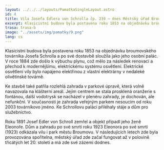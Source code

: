 ```yaml
---
layout: ../../../layouts/PamatkaSingleLayout.astro
id: 4
title: Vila Josefa Edlera von Schrolla čp. 239 – dnes Městský úřad Broumov
excerpt: Klasicistní budova byla postavena roku 1853 na objednávku broumovského továrníka Josefa Schrolla a po své dostavbě sloužila jako jeho osobní palác. V roce 1884 zde došlo k výbuchu plynu, což mělo za následek renovaci a přechod k modernějšímu, elektrickému systému osvětlení. Elektrické osvětlení vily bylo napájeno elektřinou z vlastní elektrárny v nedaleké olivětínské továrně.
trasa: trasa-b
image: "../assets/img/pamatky/9.png"
lang: cs
---
```


Klasicistní budova byla postavena roku 1853 na objednávku broumovského továrníka Josefa Schrolla a po své dostavbě sloužila jako jeho osobní palác. V roce 1884 zde došlo k výbuchu plynu, což mělo za následek renovaci a přechod k modernějšímu, elektrickému systému osvětlení. Elektrické osvětlení vily bylo napájeno elektřinou z vlastní elektrárny v nedaleké olivětínské továrně.

Ke stavbě také patřila rozlehlá zahrada v parkové úpravě, která volně navazovala na klášterní areál. Jejím centrem se stala prosklená oranžerie s fontánou, další vodotrysk se nacházel v plenéru zahrady, je dochován, ale nefunkční. V současnosti je zahrada veřejným parkem nesoucím od roku 2003 továrníkovo jméno. Ke Schrollovu paláci přiléhaly stáje a dům pro služebnictvo.

Roku 1891 Josef Edler von Schroll zemřel a objekt připadl jeho ženě Eleonoře. Dům a zahradu po své smrti roku 1923 Eleonora po své smrti (1923) odkázala vilu i park městu Broumovu. V následujících letech zde byla provozována spořitelna, městský úřad zde začal fungovat až v polovině třicátých let 20. století a má zde své zázemí dodnes.

